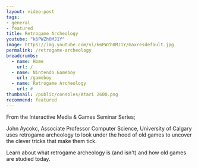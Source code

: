 ```yaml
---
layout: video-post
tags: 
- general
- featured
title: Retrogame Archeology
youtube: "k6PWZh0MJ1Y"
image: https://img.youtube.com/vi/k6PWZh0MJ1Y/maxresdefault.jpg
permalink: /retrogame-archeology
breadcrumbs:
  - name: Home
    url: /
  - name: Nintendo Gameboy
    url: /gameboy
  - name: Retrogame Archeology
    url: #
thumbnail: /public/consoles/Atari 2600.png
recommend: featured
---
```

From the Interactive Media & Games Seminar Series; 

John Aycokc, Associate Professor Computer Science, University of Calgary uses retrogame archeology to look under the hood of old games to uncover the clever tricks that make them tick. 

Learn about what retrogame archeology is (and isn't) and how old games are studied today.
